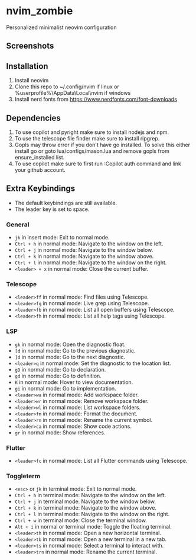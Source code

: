 # nvim_zombie
Personalized minimalist neovim configuration

## Screenshots



## Installation
1. Install neovim
2. Clone this repo to ~/.config/nvim if linux or %userprofile%\AppData\Local\nvim if windows
3. Install nerd fonts from https://www.nerdfonts.com/font-downloads

## Dependencies
1. To use copilot and pyright make sure to install nodejs and npm.
2. To use the telescope file finder make sure to install ripgrep.
3. Gopls may throw error if you don't have go installed.
To solve this either install go or
goto lua/configs/mason.lua and remove gopls from ensure_installed list.
4. To use copilot make sure to first run :Copilot auth command and link your github account.

## Extra Keybindings
- The default keybindings are still available.
- The leader key is set to space.
### General
- `jk` in insert mode: Exit to normal mode.
- `Ctrl + h` in normal mode: Navigate to the window on the left.
- `Ctrl + j` in normal mode: Navigate to the window below.
- `Ctrl + k` in normal mode: Navigate to the window above.
- `Ctrl + l` in normal mode: Navigate to the window on the right.
- `<leader> + x` in normal mode: Close the current buffer.

### Telescope
- `<leader>ff` in normal mode: Find files using Telescope.
- `<leader>fg` in normal mode: Live grep using Telescope.
- `<leader>fb` in normal mode: List all open buffers using Telescope.
- `<leader>fh` in normal mode: List all help tags using Telescope.

### LSP
- `gk` in normal mode: Open the diagnostic float.
- `[d` in normal mode: Go to the previous diagnostic.
- `]d` in normal mode: Go to the next diagnostic.
- `<leader>q` in normal mode: Set the diagnostic to the location list.
- `gD` in normal mode: Go to declaration.
- `gd` in normal mode: Go to definition.
- `K` in normal mode: Hover to view documentation.
- `gi` in normal mode: Go to implementation.
- `<leader>wa` in normal mode: Add workspace folder.
- `<leader>wr` in normal mode: Remove workspace folder.
- `<leader>wl` in normal mode: List workspace folders.
- `<leader>fm` in normal mode: Format the document.
- `<leader>rn` in normal mode: Rename the current symbol.
- `<leader>ca` in normal mode: Show code actions.
- `gr` in normal mode: Show references.

### Flutter
- `<leader>fc` in normal mode: List all Flutter commands using Telescope.

### Toggleterm
- `<esc>` or `jk` in terminal mode: Exit to normal mode.
- `Ctrl + h` in terminal mode: Navigate to the window on the left.
- `Ctrl + j` in terminal mode: Navigate to the window below.
- `Ctrl + k` in terminal mode: Navigate to the window above.
- `Ctrl + l` in terminal mode: Navigate to the window on the right.
- `Ctrl + w` in terminal mode: Close the terminal window.
- `Alt + i` in normal or terminal mode: Toggle the floating terminal.
- `<leader>th` in normal mode: Open a new horizontal terminal.
- `<leader>tb` in normal mode: Open a new terminal in a new tab.
- `<leader>ts` in normal mode: Select a terminal to interact with.
- `<leader>trn` in normal mode: Rename the current terminal.